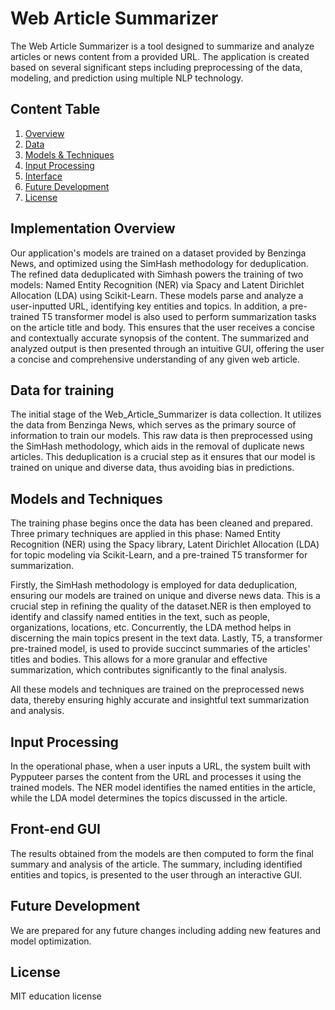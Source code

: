 # Web Article Summarizer
The Web Article Summarizer is a tool designed to summarize and analyze articles or news content from a provided URL. The application is created based on several significant steps including preprocessing of the data, modeling, and prediction using multiple NLP technology.

## Content Table
1. [Overview](#implementation-overview)
2. [Data](#data-for-training)
3. [Models & Techniques](#models-and-techniques)
4. [Input Processing](#input-processing)
5. [Interface](#front-end-gui)
6. [Future Development](#future-development)
7. [License](#license)

## Implementation Overview
Our application's models are trained on a dataset provided by Benzinga News, and optimized using the SimHash methodology for deduplication. The refined data deduplicated with Simhash powers the training of two models: Named Entity Recognition (NER) via Spacy and Latent Dirichlet Allocation (LDA) using Scikit-Learn. These models parse and analyze a user-inputted URL, identifying key entities and topics. In addition, a pre-trained T5 transformer model is also used to perform summarization tasks on the article title and body. This ensures that the user receives a concise and contextually accurate synopsis of the content. The summarized and analyzed output is then presented through an intuitive GUI, offering the user a concise and comprehensive understanding of any given web article.

## Data for training
The initial stage of the Web_Article_Summarizer is data collection. It utilizes the data from Benzinga News, which serves as the primary source of information to train our models. This raw data is then preprocessed using the SimHash methodology, which aids in the removal of duplicate news articles. This deduplication is a crucial step as it ensures that our model is trained on unique and diverse data, thus avoiding bias in predictions.

## Models and Techniques
The training phase begins once the data has been cleaned and prepared. Three primary techniques are applied in this phase: Named Entity Recognition (NER) using the Spacy library, Latent Dirichlet Allocation (LDA) for topic modeling via Scikit-Learn, and a pre-trained T5 transformer for summarization.

Firstly, the SimHash methodology is employed for data deduplication, ensuring our models are trained on unique and diverse news data. This is a crucial step in refining the quality of the dataset.NER is then employed to identify and classify named entities in the text, such as people, organizations, locations, etc. Concurrently, the LDA method helps in discerning the main topics present in the text data. Lastly, T5, a transformer pre-trained model, is used to provide succinct summaries of the articles' titles and bodies. This allows for a more granular and effective summarization, which contributes significantly to the final analysis.

All these models and techniques are trained on the preprocessed news data, thereby ensuring highly accurate and insightful text summarization and analysis.

## Input Processing
In the operational phase, when a user inputs a URL, the system built with Pypputeer parses the content from the URL and processes it using the trained models. The NER model identifies the named entities in the article, while the LDA model determines the topics discussed in the article.

## Front-end GUI
The results obtained from the models are then computed to form the final summary and analysis of the article. The summary, including identified entities and topics, is presented to the user through an interactive GUI.

## Future Development
We are prepared for any future changes including adding new features and model optimization.

## License
MIT education license

